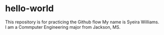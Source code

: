# hello-world
This repository is for practicing the Github flow
My name is Syeira Williams. I am a Commputer Engineering major from Jackson, MS.

